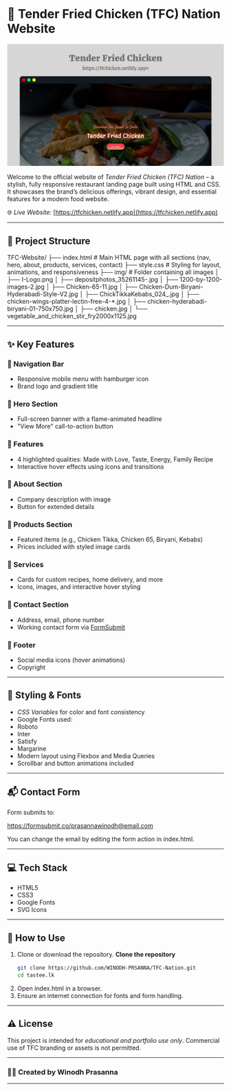 # 🍗 Tender Fried Chicken (TFC) Nation Website

<img src="IMG-20250824-WA0000.jpg">

Welcome to the official website of *Tender Fried Chicken (TFC) Nation* – a stylish, fully responsive restaurant landing page built using HTML and CSS. It showcases the brand’s delicious offerings, vibrant design, and essential features for a modern food website.

🌐 *Live Website:* [https://tfchicken.netlify.app](https://tfchicken.netlify.app)

---

## 📁 Project Structure

TFC-Website/ ├── index.html             # Main HTML page with all sections (nav, hero, about, products, services, contact) ├── style.css              # Styling for layout, animations, and responsiveness ├── img/                   # Folder containing all images │   ├── I-Logo.png │   ├── depositphotos_35261145-.jpg │   ├── 1200-by-1200-images-2.jpg │   ├── Chicken-65-11.jpg │   ├── Chicken-Dum-Biryani-Hyderabadi-Style-V2.jpg │   ├── ChickTikkaKebabs_024_.jpg │   ├── chicken-wings-platter-lectin-free-4-*.jpg │   ├── chicken-hyderabadi-biryani-01-750x750.jpg │   ├── chicken.jpg │   └── vegetable_and_chicken_stir_fry2000x1125.jpg

---

## ✨ Key Features

### 🔸 Navigation Bar
- Responsive mobile menu with hamburger icon
- Brand logo and gradient title

### 🔸 Hero Section
- Full-screen banner with a flame-animated headline
- "View More" call-to-action button

### 🔸 Features
- 4 highlighted qualities: Made with Love, Taste, Energy, Family Recipe
- Interactive hover effects using icons and transitions

### 🔸 About Section
- Company description with image
- Button for extended details

### 🔸 Products Section
- Featured items (e.g., Chicken Tikka, Chicken 65, Biryani, Kebabs)
- Prices included with styled image cards

### 🔸 Services
- Cards for custom recipes, home delivery, and more
- Icons, images, and interactive hover styling

### 🔸 Contact Section
- Address, email, phone number
- Working contact form via [FormSubmit](https://formsubmit.co/)

### 🔸 Footer
- Social media icons (hover animations)
- Copyright

---

## 🎨 Styling & Fonts

- *CSS Variables* for color and font consistency
- Google Fonts used:
- Roboto
- Inter
- Satisfy
- Margarine
- Modern layout using Flexbox and Media Queries
- Scrollbar and button animations included

---

## 📬 Contact Form

Form submits to:

https://formsubmit.co/prasannawinodh@email.com

You can change the email by editing the form action in index.html.

---

## 💻 Tech Stack

- HTML5
- CSS3
- Google Fonts
- SVG Icons

---

## 🚀 How to Use

1. Clone or download the repository.
**Clone the repository**
   ```bash
   git clone https://github.com/WINODH-PRSANNA/TFC-Nation.git
   cd tastee.lk
   ```
2. Open index.html in a browser.
3. Ensure an internet connection for fonts and form handling.

---

## ⚠ License

This project is intended for *educational and portfolio use only*. Commercial use of TFC branding or assets is not permitted.

---

### 👨‍💻 Created by Winodh Prasanna


---
